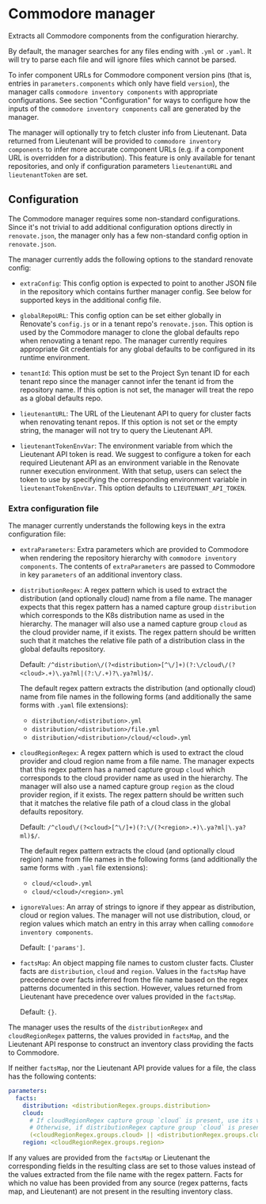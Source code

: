 # Commodore manager

Extracts all Commodore components from the configuration hierarchy.

By default, the manager searches for any files ending with `.yml` or `.yaml`.
It will try to parse each file and will ignore files which cannot be parsed.

To infer component URLs for Commodore component version pins (that is, entries in `parameters.components` which only have field `version`), the manager calls `commodore inventory components` with appropriate configurations.
See section "Configuration" for ways to configure how the inputs of the `commodore inventory components` call are generated by the manager.

The manager will optionally try to fetch cluster info from Lieutenant.
Data returned from Lieutenant will be provided to `commodore inventory components` to infer more accurate component URLs (e.g. if a component URL is overridden for a distribution).
This feature is only available for tenant repositories, and only if configuration parameters `lieutenantURL` and `lieutenantToken` are set.

## Configuration

The Commodore manager requires some non-standard configurations.
Since it's not trivial to add additional configuration options directly in `renovate.json`, the manager only has a few non-standard config option in `renovate.json`.

The manager currently adds the following options to the standard renovate config:

- `extraConfig`: This config option is expected to point to another JSON file in the repository which contains further manager config.
  See below for supported keys in the additional config file.

- `globalRepoURL`: This config option can be set either globally in Renovate's `config.js` or in a tenant repo's `renovate.json`.
  This option is used by the Commodore manager to clone the global defaults repo when renovating a tenant repo.
  The manager currently requires appropriate Git credentials for any global defaults to be configured in its runtime environment.

- `tenantId`: This option must be set to the Project Syn tenant ID for each tenant repo since the manager cannot infer the tenant id from the repository name.
  If this option is not set, the manager will treat the repo as a global defaults repo.

- `lieutenantURL`: The URL of the Lieutenant API to query for cluster facts when renovating tenant repos.
  If this option is not set or the empty string, the manager will not try to query the Lieutenant API.

- `lieutenantTokenEnvVar`: The environment variable from which the Lieutenant API token is read.
  We suggest to configure a token for each required Lieutenant API as an environment variable in the Renovate runner execution environment.
  With that setup, users can select the token to use by specifying the corresponding environment variable in `lieutenantTokenEnvVar`.
  This option defaults to `LIEUTENANT_API_TOKEN`.

### Extra configuration file

The manager currently understands the following keys in the extra configuration file:

- `extraParameters`: Extra parameters which are provided to Commodore when rendering the repository hierarchy with `commodore inventory components`.
  The contents of `extraParameters` are passed to Commodore in key `parameters` of an additional inventory class.

- `distributionRegex`: A regex pattern which is used to extract the distribution (and optionally cloud) name from a file name.
  The manager expects that this regex pattern has a named capture group `distribution` which corresponds to the K8s distribution name as used in the hierarchy.
  The manager will also use a named capture group `cloud` as the cloud provider name, if it exists.
  The regex pattern should be written such that it matches the relative file path of a distribution class in the global defaults repository.

  Default: `/^distribution\/(?<distribution>[^\/]+)(?:\/cloud\/(?<cloud>.+)\.ya?ml|(?:\/.+)?\.ya?ml)$/`.

  The default regex pattern extracts the distribution (and optionally cloud) name from file names in the following forms (and additionally the same forms with `.yaml` file extensions):

  - `distribution/<distribution>.yml`
  - `distribution/<distribution>/file.yml`
  - `distribution/<distribution>/cloud/<cloud>.yml`

- `cloudRegionRegex`: A regex pattern which is used to extract the cloud provider and cloud region name from a file name.
  The manager expects that this regex pattern has a named capture group `cloud` which corresponds to the cloud provider name as used in the hierarchy.
  The manager will also use a named capture group `region` as the cloud provider region, if it exists.
  The regex pattern should be written such that it matches the relative file path of a cloud class in the global defaults repository.

  Default: `/^cloud\/(?<cloud>[^\/]+)(?:\/(?<region>.+)\.ya?ml|\.ya?ml)$/`.

  The default regex pattern extracts the cloud (and optionally cloud region) name from file names in the following forms (and additionally the same forms with `.yaml` file extensions):

  - `cloud/<cloud>.yml`
  - `cloud/<cloud>/<region>.yml`

- `ignoreValues`: An array of strings to ignore if they appear as distribution, cloud or region values.
  The manager will not use distribution, cloud, or region values which match an entry in this array when calling `commodore inventory components`.

  Default: `['params']`.

- `factsMap`: An object mapping file names to custom cluster facts.
  Cluster facts are `distribution`, `cloud` and `region`.
  Values in the `factsMap` have precedence over facts inferred from the file name based on the regex patterns documented in this section.
  However, values returned from Lieutenant have precedence over values provided in the `factsMap`.

  Default: `{}`.

The manager uses the results of the `distributionRegex` and `cloudRegionRegex` patterns, the values provided in `factsMap`, and the Lieutenant API response to construct an inventory class providing the facts to Commodore.

If neither `factsMap`, nor the Lieutenant API provide values for a file, the class has the following contents:

```yaml
parameters:
  facts:
    distribution: <distributionRegex.groups.distribution>
    cloud:
      # If cloudRegionRegex capture group `cloud` is present, use its value.
      # Otherwise, if distributionRegex capture group `cloud` is present use its value.
      (<cloudRegionRegex.groups.cloud> || <distributionRegex.groups.cloud>)
    region: <cloudRegionRegex.groups.region>
```

If any values are provided from the `factsMap` or Lieutenant the corresponding fields in the resulting class are set to those values instead of the values extracted from the file name with the regex pattern.
Facts for which no value has been provided from any source (regex patterns, facts map, and Lieutenant) are not present in the resulting inventory class.
